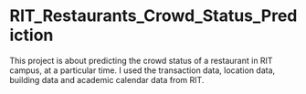 # RIT_Restaurants_Crowd_Status_Prediction
This project is about predicting the crowd status of a restaurant in RIT campus, at a particular time. I used the transaction data, location data, 
building data and academic calendar data from RIT.
